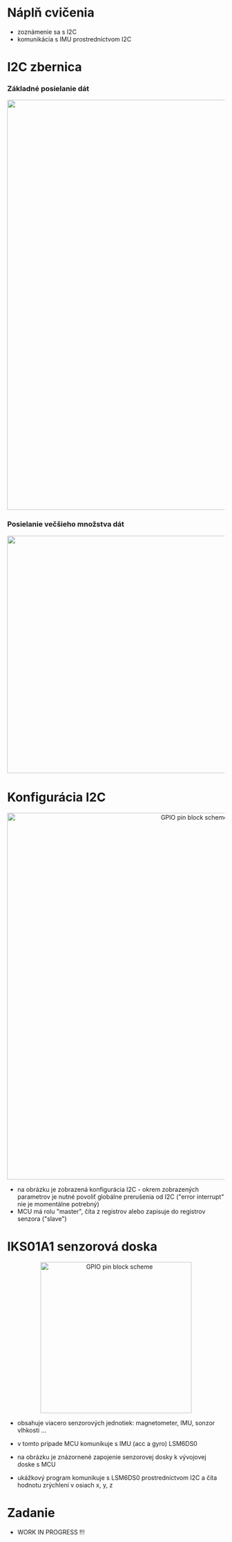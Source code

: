 # Náplň cvičenia
- zoznámenie sa s I2C
- komunikácia s IMU prostredníctvom I2C


# I2C zbernica

### Základné posielanie dát
<p align="center">
    <img src="https://github.com/VRS-Predmet/vrs_cvicenie_9/blob/master/docs/I2C_Basic_Address_and_Data_Frames.jpg" width="950" title="">
</p>

### Posielanie večšieho množstva dát
<p align="center">
    <img src="https://github.com/VRS-Predmet/vrs_cvicenie_9/blob/master/docs/I2C_Repeated_Start_Conditions.jpg" width="550" title="">
</p>

# Konfigurácia I2C

<p align="center">
    <img src="https://github.com/VRS-Predmet/vrs_cvicenie_9/blob/master/images/i2c_conf.PNG" width="850" title="GPIO pin block scheme">
</p>

- na obrázku je zobrazená konfigurácia I2C - okrem zobrazených parametrov je nutné povoliť globálne prerušenia od I2C ("error interrupt" nie je momentálne potrebný)
- MCU má rolu "master", číta z registrov alebo zapisuje do registrov senzora ("slave") 


# IKS01A1 senzorová doska

<p align="center">
    <img src="https://github.com/VRS-Predmet/vrs_cvicenie_9/blob/master/images/sensor_board.jpg" width="350" title="GPIO pin block scheme">
</p>

- obsahuje viacero senzorových jednotiek: magnetometer, IMU, sonzor vlhkosti ...
- v tomto prípade MCU komunikuje s IMU (acc a gyro) LSM6DS0
- na obrázku je znázornené zapojenie senzorovej dosky k vývojovej doske s MCU

- ukážkový program komunikuje s LSM6DS0 prostredníctvom I2C a číta hodnotu zrýchlení v osiach x, y, z

# Zadanie
- WORK IN PROGRESS !!!

